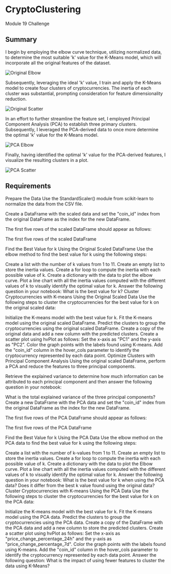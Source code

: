 # CryptoClustering
Module 19 Challenge

## Summary

I begin by employing the elbow curve technique, utilizing normalized data, to determine the most suitable 'k' value for the K-Means model, which will incorporate all the original features of the dataset.

![Original Elbow](https://github.com/Nicole-Ham/CryptoClustering/assets/134648078/db0ad030-8715-441a-ad7d-4a17e983f0d9)

Subsequently, leveraging the ideal 'k' value, I train and apply the K-Means model to create four clusters of cryptocurrencies. The inertia of each cluster was substantial, prompting consideration for feature dimensionality reduction.

![Original Scatter](https://github.com/Nicole-Ham/CryptoClustering/assets/134648078/84bc329d-f914-4b8c-90dc-c00fe4af0cd8)

In an effort to further streamline the feature set, I employed Principal Component Analysis (PCA) to establish three primary clusters. Subsequently, I leveraged the PCA-derived data to once more determine the optimal 'k' value for the K-Means model.

![PCA Elbow](https://github.com/Nicole-Ham/CryptoClustering/assets/134648078/6f57f9a1-7b08-46b5-adb5-a190a4304242)


Finally, having identified the optimal 'k' value for the PCA-derived features, I visualize the resulting clusters in a plot.

![PCA Scatter](https://github.com/Nicole-Ham/CryptoClustering/assets/134648078/71925a8c-d2ea-42e7-9adc-3c27063c2b2a)

## Requirements

Prepare the Data
Use the StandardScaler() module from scikit-learn to normalize the data from the CSV file.

Create a DataFrame with the scaled data and set the "coin_id" index from the original DataFrame as the index for the new DataFrame.

The first five rows of the scaled DataFrame should appear as follows:

The first five rows of the scaled DataFrame

Find the Best Value for k Using the Original Scaled DataFrame
Use the elbow method to find the best value for k using the following steps:

Create a list with the number of k values from 1 to 11.
Create an empty list to store the inertia values.
Create a for loop to compute the inertia with each possible value of k.
Create a dictionary with the data to plot the elbow curve.
Plot a line chart with all the inertia values computed with the different values of k to visually identify the optimal value for k.
Answer the following question in your notebook: What is the best value for k?
Cluster Cryptocurrencies with K-means Using the Original Scaled Data
Use the following steps to cluster the cryptocurrencies for the best value for k on the original scaled data:

Initialize the K-means model with the best value for k.
Fit the K-means model using the original scaled DataFrame.
Predict the clusters to group the cryptocurrencies using the original scaled DataFrame.
Create a copy of the original data and add a new column with the predicted clusters.
Create a scatter plot using hvPlot as follows:
Set the x-axis as "PC1" and the y-axis as "PC2".
Color the graph points with the labels found using K-means.
Add the "coin_id" column in the hover_cols parameter to identify the cryptocurrency represented by each data point.
Optimize Clusters with Principal Component Analysis
Using the original scaled DataFrame, perform a PCA and reduce the features to three principal components.

Retrieve the explained variance to determine how much information can be attributed to each principal component and then answer the following question in your notebook:

What is the total explained variance of the three principal components?
Create a new DataFrame with the PCA data and set the "coin_id" index from the original DataFrame as the index for the new DataFrame.

The first five rows of the PCA DataFrame should appear as follows:

The first five rows of the PCA DataFrame

Find the Best Value for k Using the PCA Data
Use the elbow method on the PCA data to find the best value for k using the following steps:

Create a list with the number of k-values from 1 to 11.
Create an empty list to store the inertia values.
Create a for loop to compute the inertia with each possible value of k.
Create a dictionary with the data to plot the Elbow curve.
Plot a line chart with all the inertia values computed with the different values of k to visually identify the optimal value for k.
Answer the following question in your notebook:
What is the best value for k when using the PCA data?
Does it differ from the best k value found using the original data?
Cluster Cryptocurrencies with K-means Using the PCA Data
Use the following steps to cluster the cryptocurrencies for the best value for k on the PCA data:

Initialize the K-means model with the best value for k.
Fit the K-means model using the PCA data.
Predict the clusters to group the cryptocurrencies using the PCA data.
Create a copy of the DataFrame with the PCA data and add a new column to store the predicted clusters.
Create a scatter plot using hvPlot as follows:
Set the x-axis as "price_change_percentage_24h" and the y-axis as "price_change_percentage_7d".
Color the graph points with the labels found using K-means.
Add the "coin_id" column in the hover_cols parameter to identify the cryptocurrency represented by each data point.
Answer the following question:
What is the impact of using fewer features to cluster the data using K-Means?


